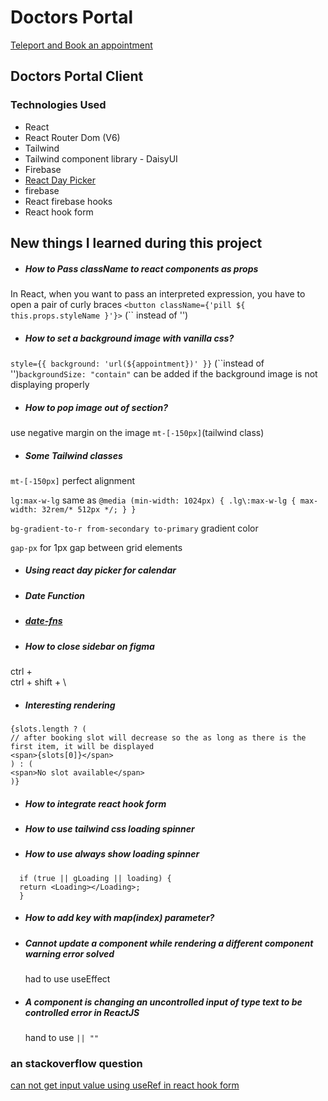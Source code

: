 # Doctors Portal

[Teleport and Book an appointment](https://doctors-portal-31ca7.web.app/)

## Doctors Portal Client

### Technologies Used

- React
- React Router Dom (V6)
- Tailwind
- Tailwind component library - DaisyUI
- Firebase
- [React Day Picker](https://react-day-picker.js.org/start)
- firebase
- React firebase hooks
- React hook form

## New things I learned during this project

- ##### How to Pass className to react components as props

In React, when you want to pass an interpreted expression, you have to open a pair of curly braces
`<button className={'pill ${ this.props.styleName }'}>` (`` instead of '')

- ##### How to set a background image with vanilla css?

`style={{ background: 'url(${appointment})' }}` (``instead of '')`backgroundSize: "contain"` can be added if the background image is not displaying properly

- ##### How to pop image out of section?

use negative margin on the image
`mt-[-150px]`(tailwind class)

- ##### Some Tailwind classes

`mt-[-150px]` perfect alignment

`lg:max-w-lg` same as `@media (min-width: 1024px) { .lg\:max-w-lg { max-width: 32rem/* 512px */; } }`

`bg-gradient-to-r from-secondary to-primary` gradient color

`gap-px` for 1px gap between grid elements

- ##### Using react day picker for calendar

- ##### Date Function

- ##### [date-fns](https://date-fns.org/)

- ##### How to close sidebar on figma

ctrl + \
ctrl + shift + \

- ##### Interesting rendering

```
{slots.length ? (
// after booking slot will decrease so the as long as there is the first item, it will be displayed
<span>{slots[0]}</span>
) : (
<span>No slot available</span>
)}
```

- ##### How to integrate react hook form

- ##### How to use tailwind css loading spinner

- ##### How to use always show loading spinner

```
  if (true || gLoading || loading) {
  return <Loading></Loading>;
  }
```

- ##### How to add key with map(index) parameter?

- ##### Cannot update a component while rendering a different component warning error solved

  had to use useEffect

- ##### A component is changing an uncontrolled input of type text to be controlled error in ReactJS

  hand to use `|| ""`

### an stackoverflow question

[can not get input value using useRef in react hook form](https://stackoverflow.com/questions/72231898/can-not-get-input-value-using-useref-in-react-hook-form)
